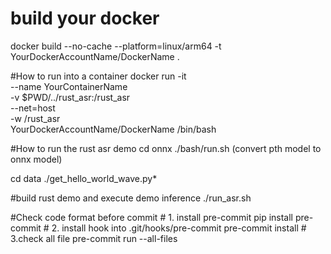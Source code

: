 # build your docker 
docker build --no-cache --platform=linux/arm64 -t YourDockerAccountName/DockerName .

#How to run into a container
docker run -it \
  --name YourContainerName \
  -v $PWD/../rust_asr:/rust_asr \
  --net=host \
  -w /rust_asr \
  YourDockerAccountName/DockerName /bin/bash

#How to run the rust asr demo
cd onnx 
./bash/run.sh (convert pth model to onnx model)

cd data 
./get_hello_world_wave.py*

#build rust demo and execute demo inference
./run_asr.sh 

#Check code format before commit 
    # 1. install pre-commit
    pip install pre-commit
    # 2. install hook into .git/hooks/pre-commit
    pre-commit install
    # 3.check all file
    pre-commit run --all-files

